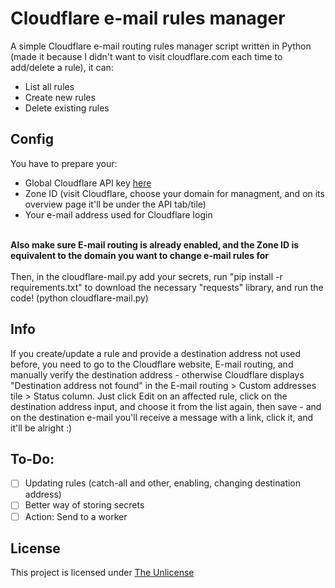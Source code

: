 # Cloudflare e-mail rules manager
A simple Cloudflare e-mail routing rules manager script written in Python (made it because I didn't want to visit cloudflare.com each time to add/delete a rule), it can:
- List all rules
- Create new rules
- Delete existing rules

## Config
You have to prepare your:
- Global Cloudflare API key [here](https://dash.cloudflare.com/profile/api-tokens)<br>
- Zone ID (visit Cloudflare, choose your domain for managment, and on its overview page it'll be under the API tab/tile)
- Your e-mail address used for Cloudflare login
<br>
<strong>Also make sure E-mail routing is already enabled, and the Zone ID is equivalent to the domain you want to change e-mail rules for</strong><br><br>
Then, in the cloudflare-mail.py add your secrets, run "pip install -r requirements.txt" to download the necessary "requests" library, and run the code! (python cloudflare-mail.py)

## Info
If you create/update a rule and provide a destination address not used before, you need to go to the Cloudflare website, E-mail routing, and manually verify the destination address - otherwise Cloudflare displays "Destination address not found" in the E-mail routing > Custom addresses tile > Status column. Just click Edit on an affected rule, click on the destination address input, and choose it from the list again, then save - and on the destination e-mail you'll receive a message with a link, click it, and it'll be alright :)

## To-Do:
- [ ] Updating rules (catch-all and other, enabling, changing destination address)
- [ ] Better way of storing secrets
- [ ] Action: Send to a worker

## License
This project is licensed under [The Unlicense](https://choosealicense.com/licenses/unlicense/)
